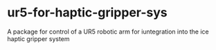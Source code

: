 # ur5-for-haptic-gripper-sys
A package for control of a UR5 robotic arm for iuntegration into the ice haptic gripper system
